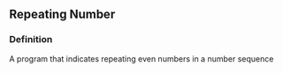 ## Repeating Number
### Definition
A program that indicates repeating even numbers in a number sequence